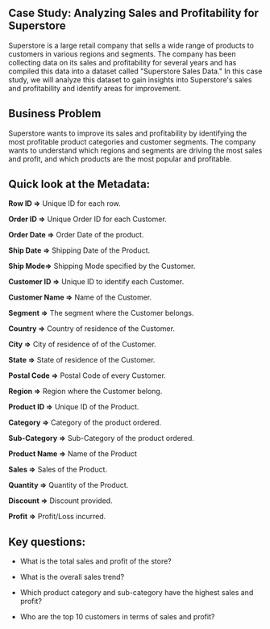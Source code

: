 ## Case Study: Analyzing Sales and Profitability for Superstore

Superstore is a large retail company that sells a wide range of products to customers in various regions and segments. The company has been collecting data on its sales and profitability for several years and has compiled this data into a dataset called "Superstore Sales Data." In this case study, we will analyze this dataset to gain insights into Superstore's sales and profitability and identify areas for improvement.



## Business Problem
Superstore wants to improve its sales and profitability by identifying the most profitable product categories and customer segments. The company wants to understand which regions and segments are driving the most sales and profit, and which products are the most popular and profitable.



## Quick look at the Metadata:


**Row ID =>** Unique ID for each row.

**Order ID =>** Unique Order ID for each Customer.

**Order Date =>** Order Date of the product.

**Ship Date =>** Shipping Date of the Product.

**Ship Mode=>** Shipping Mode specified by the Customer.

**Customer ID =>** Unique ID to identify each Customer.

**Customer Name =>** Name of the Customer.

**Segment =>** The segment where the Customer belongs.

**Country =>** Country of residence of the Customer.

**City =>** City of residence of of the Customer.

**State =>** State of residence of the Customer.

**Postal Code =>** Postal Code of every Customer.

**Region =>** Region where the Customer belong.

**Product ID =>** Unique ID of the Product.

**Category =>** Category of the product ordered.

**Sub-Category =>** Sub-Category of the product ordered.

**Product Name =>** Name of the Product

**Sales =>** Sales of the Product.

**Quantity =>** Quantity of the Product.

**Discount =>** Discount provided.

**Profit =>** Profit/Loss incurred.



## Key questions:



- What is the total sales and profit of the store?

- What is the overall sales trend?

- Which product category and sub-category have the highest sales and profit?

- Who are the top 10 customers in terms of sales and profit?

